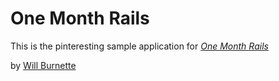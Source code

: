 # One Month Rails

This is the pinteresting sample application for 
[*One Month Rails*](http://onemonthrails.com)

by [Will Burnette](http://hsdesignhouse.com)
